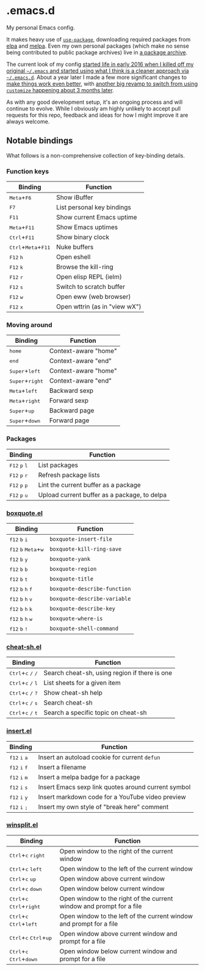 # .emacs.d

My personal Emacs config.

It makes heavy use
of [`use-package`](https://github.com/jwiegley/use-package), downloading
required packages from [elpa](https://elpa.gnu.org/)
and [melpa](https://melpa.org/). Even my own personal packages (which make
no sense being contributed to public package archives) live
in [a package archive](http://blog.davep.org/delpa/).

The current look of my
config
[started life in early 2016 when I killed off my original `~/.emacs` and started using what I think is a cleaner approach via `~/.emacs.d`](http://blog.davep.org/2016/05/26/starting_fresh_with_gnu_emacs.html).
About a year later I made a few more significant changes
to
[make things work even better](http://blog.davep.org/2017/04/01/another_revamp_of_my_emacs_config.html),
with
[another big revamp to switch from using `customize` happening about 3 months later](http://blog.davep.org/2017/07/13/more_revamping_of_my_emacs_config.html).

As with any good development setup, it's an ongoing process and will
continue to evolve. While I obviously am highly unlikely to accept pull
requests for this repo, feedback and ideas for how I might improve it are
always welcome.

## Notable bindings

What follows is a non-comprehensive collection of key-binding details.

### Function keys

| Binding | Function |
| --- | --- |
| <kbd>Meta</kbd>+<kbd>F6</kbd> | Show iBuffer |
| <kbd>F7</kbd> | List personal key bindings |
| <kbd>F11</kbd> | Show current Emacs uptime |
| <kbd>Meta</kbd>+<kbd>F11</kbd> | Show Emacs uptimes |
| <kbd>Ctrl</kbd>+<kbd>F11</kbd> | Show binary clock |
| <kbd>Ctrl</kbd>+<kbd>Meta</kbd>+<kbd>F11</kbd> | Nuke buffers |
| <kbd>F12</kbd> <kbd>h</kbd> | Open eshell |
| <kbd>F12</kbd> <kbd>k</kbd> | Browse the kill-ring |
| <kbd>F12</kbd> <kbd>r</kbd> | Open elisp REPL (ielm) |
| <kbd>F12</kbd> <kbd>s</kbd> | Switch to scratch buffer |
| <kbd>F12</kbd> <kbd>w</kbd> | Open eww (web browser) |
| <kbd>F12</kbd> <kbd>x</kbd> | Open wttrin (as in "view wX") |

### Moving around

| Binding | Function |
| --- | --- |
| <kbd>home</kbd> | Context-aware "home" |
| <kbd>end</kbd> | Context-aware "end" |
| <kbd>Super</kbd>+<kbd>left</kbd> | Context-aware "home" |
| <kbd>Super</kbd>+<kbd>right</kbd> | Context-aware "end" |
| <kbd>Meta</kbd>+<kbd>left</kbd> | Backward sexp |
| <kbd>Meta</kbd>+<kbd>right</kbd> | Forward sexp |
| <kbd>Super</kbd>+<kbd>up</kbd> | Backward page |
| <kbd>Super</kbd>+<kbd>down</kbd> | Forward page |

### Packages

| Binding | Function |
| --- | --- |
| <kbd>F12</kbd> <kbd>p</kbd> <kbd>l</kbd> | List packages |
| <kbd>F12</kbd> <kbd>p</kbd> <kbd>r</kbd> | Refresh package lists |
| <kbd>F12</kbd> <kbd>p</kbd> <kbd>p</kbd> | Lint the current buffer as a package |
| <kbd>F12</kbd> <kbd>p</kbd> <kbd>u</kbd> | Upload current buffer as a package, to delpa |

### [boxquote.el](https://github.com/davep/boxquote.el)

| Binding | Function |
| --- | --- |
| <kbd>f12</kbd> <kbd>b</kbd> <kbd>i</kbd> | `boxquote-insert-file` |
| <kbd>f12</kbd> <kbd>b</kbd> <kbd>Meta</kbd>+<kbd>w</kbd> | `boxquote-kill-ring-save` |
| <kbd>f12</kbd> <kbd>b</kbd> <kbd>y</kbd> | `boxquote-yank` |
| <kbd>f12</kbd> <kbd>b</kbd> <kbd>b</kbd> | `boxquote-region` |
| <kbd>f12</kbd> <kbd>b</kbd> <kbd>t</kbd> | `boxquote-title` |
| <kbd>f12</kbd> <kbd>b</kbd> <kbd>h</kbd> <kbd>f</kbd> | `boxquote-describe-function` |
| <kbd>f12</kbd> <kbd>b</kbd> <kbd>h</kbd> <kbd>v</kbd> | `boxquote-describe-variable` |
| <kbd>f12</kbd> <kbd>b</kbd> <kbd>h</kbd> <kbd>k</kbd> | `boxquote-describe-key` |
| <kbd>f12</kbd> <kbd>b</kbd> <kbd>h</kbd> <kbd>w</kbd> | `boxquote-where-is` |
| <kbd>f12</kbd> <kbd>b</kbd> <kbd>!</kbd> | `boxquote-shell-command` |

### [cheat-sh.el](https://github.com/davep/cheat-sh.el)

| Binding | Function |
| --- | --- |
| <kbd>Ctrl</kbd>+<kbd>c</kbd> <kbd>/</kbd> <kbd>/</kbd> | Search cheat-sh, using region if there is one |
| <kbd>Ctrl</kbd>+<kbd>c</kbd> <kbd>/</kbd> <kbd>l</kbd> | List sheets for a given item |
| <kbd>Ctrl</kbd>+<kbd>c</kbd> <kbd>/</kbd> <kbd>?</kbd> | Show cheat-sh help |
| <kbd>Ctrl</kbd>+<kbd>c</kbd> <kbd>/</kbd> <kbd>s</kbd> | Search cheat-sh |
| <kbd>Ctrl</kbd>+<kbd>c</kbd> <kbd>/</kbd> <kbd>t</kbd> | Search a specific topic on cheat-sh |

### [insert.el](https://github.com/davep/insert.el)

| Binding | Function |
| --- | --- |
| <kbd>f12</kbd> <kbd>i</kbd> <kbd>a</kbd> | Insert an autoload cookie for current `defun` |
| <kbd>f12</kbd> <kbd>i</kbd> <kbd>f</kbd> | Insert a filename |
| <kbd>f12</kbd> <kbd>i</kbd> <kbd>m</kbd> | Insert a melpa badge for a package |
| <kbd>f12</kbd> <kbd>i</kbd> <kbd>s</kbd> | Insert Emacs sexp link quotes around current symbol |
| <kbd>f12</kbd> <kbd>i</kbd> <kbd>y</kbd> | Insert markdown code for a YouTube video preview |
| <kbd>f12</kbd> <kbd>i</kbd> <kbd>;</kbd> | Insert my own style of "break here" comment |

### [winsplit.el](https://github.com/davep/winsplit.el)

| Binding | Function |
| --- | --- |
| <kbd>Ctrl</kbd>+<kbd>c</kbd> <kbd>right</kbd> | Open window to the right of the current window |
| <kbd>Ctrl</kbd>+<kbd>c</kbd> <kbd>left</kbd> | Open window to the left of the current window |
| <kbd>Ctrl</kbd>+<kbd>c</kbd> <kbd>up</kbd> | Open window above current window |
| <kbd>Ctrl</kbd>+<kbd>c</kbd> <kbd>down</kbd> | Open window below current window |
| <kbd>Ctrl</kbd>+<kbd>c</kbd> <kbd>Ctrl</kbd>+<kbd>right</kbd> | Open window to the right of the current window and prompt for a file |
| <kbd>Ctrl</kbd>+<kbd>c</kbd> <kbd>Ctrl</kbd>+<kbd>left</kbd> | Open window to the left of the current window and prompt for a file |
| <kbd>Ctrl</kbd>+<kbd>c</kbd> <kbd>Ctrl</kbd>+<kbd>up</kbd> | Open window above current window and prompt for a file |
| <kbd>Ctrl</kbd>+<kbd>c</kbd> <kbd>Ctrl</kbd>+<kbd>down</kbd> | Open window below current window and prompt for a file |
